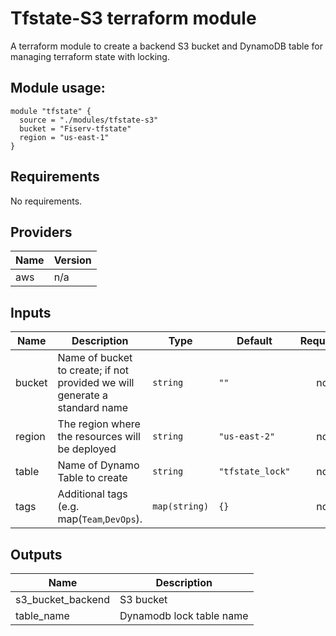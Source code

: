 # Tfstate-S3 terraform module

A terraform module to create a backend S3 bucket and DynamoDB table for managing terraform state with locking.

## Module usage:
```hcl
module "tfstate" {
  source = "./modules/tfstate-s3"
  bucket = "Fiserv-tfstate"
  region = "us-east-1"
}
```

<!-- BEGINNING OF PRE-COMMIT-TERRAFORM DOCS HOOK -->
## Requirements

No requirements.

## Providers

| Name | Version |
|------|---------|
| aws | n/a |

## Inputs

| Name | Description | Type | Default | Required |
|------|-------------|------|---------|:--------:|
| bucket | Name of bucket to create; if not provided we will generate a standard name | `string` | `""` | no |
| region | The region where the resources will be deployed | `string` | `"us-east-2"` | no |
| table | Name of Dynamo Table to create | `string` | `"tfstate_lock"` | no |
| tags | Additional tags (e.g. map(`Team`,`DevOps`). | `map(string)` | `{}` | no |

## Outputs

| Name | Description |
|------|-------------|
| s3\_bucket\_backend | S3 bucket |
| table\_name | Dynamodb lock table name |

<!-- END OF PRE-COMMIT-TERRAFORM DOCS HOOK -->

